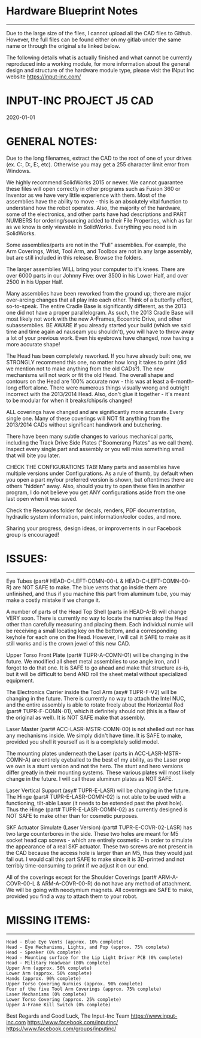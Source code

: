 # Hardware Blueprint Notes
--------------------------
Due to the large size of the files, I cannot upload all the CAD files to Github. However, the full files can be found either on my gitlab under the same name or through the original site linked below.

The following details what is actually finished and what cannot be currently reproduced into a working module,
for more information about the general design and structure of the hardware module type, please visit the INput Inc website
https://input-inc.com/


# INPUT-INC PROJECT J5 CAD
2020-01-01

# GENERAL NOTES:

Due to the long filenames, extract the CAD to the root of one of your drives (ex. C:\, D:\, E:\, etc). Otherwise you may get a 255 character limit error from Windows.

We highly recommend SolidWorks 2015 or newer. We cannot guarantee these files will open correctly in other programs such as Fusion 360 or Inventor as we have very little experience with them. Most of the assemblies have the ability to move - this is an absolutely vital function to understand how the robot operates. Also, the majority of the hardware, some of the electronics, and other parts have had descriptions and PART NUMBERS for ordering/sourcing added to their File Properties, which as far as we know is only viewable in SolidWorks. Everything you need is in SolidWorks.

Some assemblies/parts are not in the "Full" assemblies. For example, the Arm Coverings, Wrist, Tool Arm, and Toolbox are not in any large assembly, but are still included in this release. Browse the folders.

The larger assemblies WILL bring your computer to it's knees. There are over 6000 parts in our Johnny Five: over 3500 in his Lower Half, and over 2500 in his Upper Half.

Many assemblies have been reworked from the ground up; there are major over-arcing changes that all play into each other. Think of a butterfly effect, so-to-speak. The entire Cradle Base is significantly different, as the 2013 one did not have a proper parallelogram. As such, the 2013 Cradle Base will most likely not work with the new A-Frames, Eccentric Drive, and other subassemblies. BE AWARE if you already started your build (which we said time and time again ad nauseam you shouldn't), you will have to throw away a lot of your previous work. Even his eyebrows have changed, now having a more accurate shape!

The Head has been completely reworked. If you have already built one, we STRONGLY recommend this one, no matter how long it takes to print (did we mention not to make anything from the old CADs?). The new mechanisms will not work or fit the old Head. The overall shape and contours on the Head are 100% accurate now - this was at least a 6-month-long effort alone. There were numerous things visually wrong and outright incorrect with the 2013/2014 Head. Also, don't glue it together - it's meant to be modular for when it breaks/chips/is changed!

ALL coverings have changed and are significantly more accurate. Every single one. Many of these coverings will NOT fit anything from the 2013/2014 CADs without significant handiwork and butchering.

There have been many subtle changes to various mechanical parts, including the Track Drive Side Plates ("Boomerang Plates" as we call them). Inspect every single part and assembly or you will miss something small that will bite you later.

CHECK THE CONFIGURATIONS TAB! Many parts and assemblies have multiple versions under Configurations. As a rule of thumb, by default when you open a part my/our preferred version is shown, but oftentimes there are others "hidden" away. Also, should you try to open these files in another program, I do not believe you get ANY configurations aside from the one last open when it was saved.

Check the Resources folder for decals, renders, PDF documentation, hydraulic system information, paint information/color codes, and more.

Sharing your progress, design ideas, or improvements in our Facebook group is encouraged!

# ISSUES:
---------

Eye Tubes (part# HEAD-C-LEFT-COMN-00-L & HEAD-C-LEFT-COMN-00-R) are NOT SAFE to make. The blue vents that go inside them are unfinished, and thus if you machine this part from aluminum tube, you may make a costly mistake if we change it.

A number of parts of the Head Top Shell (parts in HEAD-A-B) will change VERY soon. There is currently no way to locate the nurnies atop the Head other than carefully measuring and placing them. Each individual nurnie will be receiving a small locating key on the bottom, and a corresponding keyhole for each one on the Head. However, I will call it SAFE to make as it still works and is the crown jewel of this new CAD.

Upper Torso Front Plate (part# TUPR-A-COMN-01) will be changing in the future. We modified all sheet metal assemblies to use angle iron, and I forgot to do that one. It is SAFE to go ahead and make that structure as-is, but it will be difficult to bend AND roll the sheet metal without specialized equipment.

The Electronics Carrier inside the Tool Arm (asy# TUPR-F-V2) will be changing in the future. There is currently no way to attach the Intel NUC, and the entire assembly is able to rotate freely about the Horizontal Rod (part# TUPR-F-COMN-01), which it definitely should not (this is a flaw of the original as well). It is NOT SAFE make that assembly.

Laser Master (part# ACC-LASR-MSTR-COMN-00) is not shelled out nor has any mechanisms inside. We simply didn't have time. It is SAFE to make, provided you shell it yourself as it is a completely solid model.

The mounting plates underneath the Laser (parts in ACC-LASR-MSTR-COMN-A) are entirely eyeballed to the best of my ability, as the Laser prop we own is a stunt version and not the hero. The stunt and hero versions differ greatly in their mounting systems. These various plates will most likely change in the future. I will call these aluminum plates as NOT SAFE.

Laser Vertical Support (asy# TUPR-E-LASR) will be changing in the future. The Hinge (part# TUPR-E-LASR-COMN-02) is not able to be used with a functioning, tilt-able Laser (it needs to be extended past the pivot hole). Thus the Hinge (part# TUPR-E-LASR-COMN-02) as currently designed is NOT SAFE to make other than for cosmetic purposes.

SKF Actuator Simulate (Laser Version) (part# TUPR-E-COVR-02-LASR) has two large counterbores in the side. These two holes are meant for M5 socket head cap screws - which are entirely cosmetic - in order to simulate the appearance of a real SKF actuator. These two screws are not present in the CAD because the access hole is larger than an M5, thus they would just fall out. I would call this part SAFE to make since it is 3D-printed and not terribly time-consuming to print if we adjust it on our end.

All of the coverings except for the Shoulder Coverings (part# ARM-A-COVR-00-L & ARM-A-COVR-00-R) do not have any method of attachment. We will be going with neodymium magnets. All coverings are SAFE to make, provided you find a way to attach them to your robot.

# MISSING ITEMS:
----------------

	Head - Blue Eye Vents (approx. 10% complete)
	Head - Eye Mechanisms, Lights, and Pop (approx. 75% complete)
	Head - Speaker (0% complete)
	Head - Mounting surface for the Lip Light Driver PCB (0% complete)
	Head - Military Headwear (80% complete)
	Upper Arm (approx. 50% complete)
	Lower Arm (approx. 50% complete)
	Hands (approx. 90% complete)
	Upper Torso Covering Nurnies (approx. 90% complete)
	Four of the five Tool Arm Coverings (approx. 75% complete)
	Laser Mechanisms (0% complete)
	Lower Torso Covering (approx. 25% complete)
	Upper A-Frame Kill Switch (0% complete)

Best Regards and Good Luck,
The Input-Inc Team
https://www.input-inc.com
https://www.facebook.com/inputinc/
https://www.facebook.com/groups/inputinc/